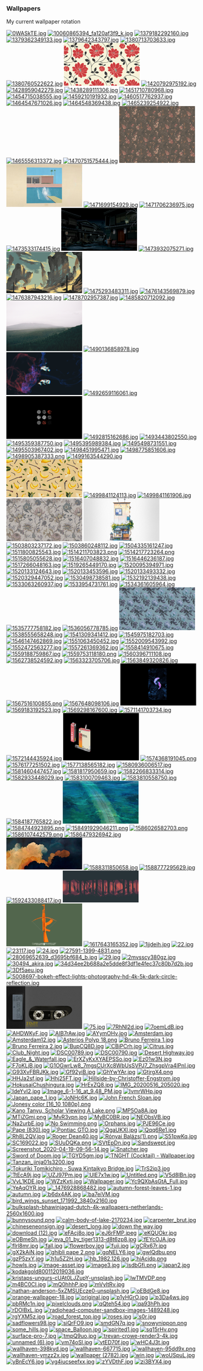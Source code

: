 ### Wallpapers
My current wallpaper rotation

[![0WASkTE.jpg](https://raw.githubusercontent.com/jonascarpay/Wallpapers/master/thumbnails/0WASkTE.jpg)](https://raw.githubusercontent.com/jonascarpay/Wallpapers/master/papes/0WASkTE.jpg)
[![10060865394_fa120af3f9_k.jpg](https://raw.githubusercontent.com/jonascarpay/Wallpapers/master/thumbnails/10060865394_fa120af3f9_k.jpg)](https://raw.githubusercontent.com/jonascarpay/Wallpapers/master/papes/10060865394_fa120af3f9_k.jpg)
[![1379182292160.jpg](https://raw.githubusercontent.com/jonascarpay/Wallpapers/master/thumbnails/1379182292160.jpg)](https://raw.githubusercontent.com/jonascarpay/Wallpapers/master/papes/1379182292160.jpg)
[![1379362349133.jpg](https://raw.githubusercontent.com/jonascarpay/Wallpapers/master/thumbnails/1379362349133.jpg)](https://raw.githubusercontent.com/jonascarpay/Wallpapers/master/papes/1379362349133.jpg)
[![1379642343797.jpg](https://raw.githubusercontent.com/jonascarpay/Wallpapers/master/thumbnails/1379642343797.jpg)](https://raw.githubusercontent.com/jonascarpay/Wallpapers/master/papes/1379642343797.jpg)
[![1380713703633.jpg](https://raw.githubusercontent.com/jonascarpay/Wallpapers/master/thumbnails/1380713703633.jpg)](https://raw.githubusercontent.com/jonascarpay/Wallpapers/master/papes/1380713703633.jpg)
[![1380760522622.jpg](https://raw.githubusercontent.com/jonascarpay/Wallpapers/master/thumbnails/1380760522622.jpg)](https://raw.githubusercontent.com/jonascarpay/Wallpapers/master/papes/1380760522622.jpg)
[![1405262917366.png](https://raw.githubusercontent.com/jonascarpay/Wallpapers/master/thumbnails/1405262917366.png)](https://raw.githubusercontent.com/jonascarpay/Wallpapers/master/papes/1405262917366.png)
[![1420792975192.jpg](https://raw.githubusercontent.com/jonascarpay/Wallpapers/master/thumbnails/1420792975192.jpg)](https://raw.githubusercontent.com/jonascarpay/Wallpapers/master/papes/1420792975192.jpg)
[![1428959042279.jpg](https://raw.githubusercontent.com/jonascarpay/Wallpapers/master/thumbnails/1428959042279.jpg)](https://raw.githubusercontent.com/jonascarpay/Wallpapers/master/papes/1428959042279.jpg)
[![1438289111306.jpg](https://raw.githubusercontent.com/jonascarpay/Wallpapers/master/thumbnails/1438289111306.jpg)](https://raw.githubusercontent.com/jonascarpay/Wallpapers/master/papes/1438289111306.jpg)
[![1451710780968.jpg](https://raw.githubusercontent.com/jonascarpay/Wallpapers/master/thumbnails/1451710780968.jpg)](https://raw.githubusercontent.com/jonascarpay/Wallpapers/master/papes/1451710780968.jpg)
[![1454715038555.jpg](https://raw.githubusercontent.com/jonascarpay/Wallpapers/master/thumbnails/1454715038555.jpg)](https://raw.githubusercontent.com/jonascarpay/Wallpapers/master/papes/1454715038555.jpg)
[![1459210191932.jpg](https://raw.githubusercontent.com/jonascarpay/Wallpapers/master/thumbnails/1459210191932.jpg)](https://raw.githubusercontent.com/jonascarpay/Wallpapers/master/papes/1459210191932.jpg)
[![1460517762937.jpg](https://raw.githubusercontent.com/jonascarpay/Wallpapers/master/thumbnails/1460517762937.jpg)](https://raw.githubusercontent.com/jonascarpay/Wallpapers/master/papes/1460517762937.jpg)
[![1464547671026.jpg](https://raw.githubusercontent.com/jonascarpay/Wallpapers/master/thumbnails/1464547671026.jpg)](https://raw.githubusercontent.com/jonascarpay/Wallpapers/master/papes/1464547671026.jpg)
[![1464548369438.jpg](https://raw.githubusercontent.com/jonascarpay/Wallpapers/master/thumbnails/1464548369438.jpg)](https://raw.githubusercontent.com/jonascarpay/Wallpapers/master/papes/1464548369438.jpg)
[![1465239254922.jpg](https://raw.githubusercontent.com/jonascarpay/Wallpapers/master/thumbnails/1465239254922.jpg)](https://raw.githubusercontent.com/jonascarpay/Wallpapers/master/papes/1465239254922.jpg)
[![1465556313372.jpg](https://raw.githubusercontent.com/jonascarpay/Wallpapers/master/thumbnails/1465556313372.jpg)](https://raw.githubusercontent.com/jonascarpay/Wallpapers/master/papes/1465556313372.jpg)
[![1470751575444.jpg](https://raw.githubusercontent.com/jonascarpay/Wallpapers/master/thumbnails/1470751575444.jpg)](https://raw.githubusercontent.com/jonascarpay/Wallpapers/master/papes/1470751575444.jpg)
[![1471054696441.png](https://raw.githubusercontent.com/jonascarpay/Wallpapers/master/thumbnails/1471054696441.png)](https://raw.githubusercontent.com/jonascarpay/Wallpapers/master/papes/1471054696441.png)
[![1471272460652.png](https://raw.githubusercontent.com/jonascarpay/Wallpapers/master/thumbnails/1471272460652.png)](https://raw.githubusercontent.com/jonascarpay/Wallpapers/master/papes/1471272460652.png)
[![1471699154929.jpg](https://raw.githubusercontent.com/jonascarpay/Wallpapers/master/thumbnails/1471699154929.jpg)](https://raw.githubusercontent.com/jonascarpay/Wallpapers/master/papes/1471699154929.jpg)
[![1471706236975.jpg](https://raw.githubusercontent.com/jonascarpay/Wallpapers/master/thumbnails/1471706236975.jpg)](https://raw.githubusercontent.com/jonascarpay/Wallpapers/master/papes/1471706236975.jpg)
[![1473533174415.jpg](https://raw.githubusercontent.com/jonascarpay/Wallpapers/master/thumbnails/1473533174415.jpg)](https://raw.githubusercontent.com/jonascarpay/Wallpapers/master/papes/1473533174415.jpg)
[![1473931919227.png](https://raw.githubusercontent.com/jonascarpay/Wallpapers/master/thumbnails/1473931919227.png)](https://raw.githubusercontent.com/jonascarpay/Wallpapers/master/papes/1473931919227.png)
[![1473932075271.jpg](https://raw.githubusercontent.com/jonascarpay/Wallpapers/master/thumbnails/1473932075271.jpg)](https://raw.githubusercontent.com/jonascarpay/Wallpapers/master/papes/1473932075271.jpg)
[![1474254312229.png](https://raw.githubusercontent.com/jonascarpay/Wallpapers/master/thumbnails/1474254312229.png)](https://raw.githubusercontent.com/jonascarpay/Wallpapers/master/papes/1474254312229.png)
[![1475293483311.jpg](https://raw.githubusercontent.com/jonascarpay/Wallpapers/master/thumbnails/1475293483311.jpg)](https://raw.githubusercontent.com/jonascarpay/Wallpapers/master/papes/1475293483311.jpg)
[![1476143569879.jpg](https://raw.githubusercontent.com/jonascarpay/Wallpapers/master/thumbnails/1476143569879.jpg)](https://raw.githubusercontent.com/jonascarpay/Wallpapers/master/papes/1476143569879.jpg)
[![1476387943216.jpg](https://raw.githubusercontent.com/jonascarpay/Wallpapers/master/thumbnails/1476387943216.jpg)](https://raw.githubusercontent.com/jonascarpay/Wallpapers/master/papes/1476387943216.jpg)
[![1478702957387.jpg](https://raw.githubusercontent.com/jonascarpay/Wallpapers/master/thumbnails/1478702957387.jpg)](https://raw.githubusercontent.com/jonascarpay/Wallpapers/master/papes/1478702957387.jpg)
[![1485820712092.jpg](https://raw.githubusercontent.com/jonascarpay/Wallpapers/master/thumbnails/1485820712092.jpg)](https://raw.githubusercontent.com/jonascarpay/Wallpapers/master/papes/1485820712092.jpg)
[![1487866254831.png](https://raw.githubusercontent.com/jonascarpay/Wallpapers/master/thumbnails/1487866254831.png)](https://raw.githubusercontent.com/jonascarpay/Wallpapers/master/papes/1487866254831.png)
[![1490136858978.jpg](https://raw.githubusercontent.com/jonascarpay/Wallpapers/master/thumbnails/1490136858978.jpg)](https://raw.githubusercontent.com/jonascarpay/Wallpapers/master/papes/1490136858978.jpg)
[![1490583506468.png](https://raw.githubusercontent.com/jonascarpay/Wallpapers/master/thumbnails/1490583506468.png)](https://raw.githubusercontent.com/jonascarpay/Wallpapers/master/papes/1490583506468.png)
[![1492659116061.jpg](https://raw.githubusercontent.com/jonascarpay/Wallpapers/master/thumbnails/1492659116061.jpg)](https://raw.githubusercontent.com/jonascarpay/Wallpapers/master/papes/1492659116061.jpg)
[![1492733617356.png](https://raw.githubusercontent.com/jonascarpay/Wallpapers/master/thumbnails/1492733617356.png)](https://raw.githubusercontent.com/jonascarpay/Wallpapers/master/papes/1492733617356.png)
[![1492815162686.jpg](https://raw.githubusercontent.com/jonascarpay/Wallpapers/master/thumbnails/1492815162686.jpg)](https://raw.githubusercontent.com/jonascarpay/Wallpapers/master/papes/1492815162686.jpg)
[![1493443802550.jpg](https://raw.githubusercontent.com/jonascarpay/Wallpapers/master/thumbnails/1493443802550.jpg)](https://raw.githubusercontent.com/jonascarpay/Wallpapers/master/papes/1493443802550.jpg)
[![1495359387750.jpg](https://raw.githubusercontent.com/jonascarpay/Wallpapers/master/thumbnails/1495359387750.jpg)](https://raw.githubusercontent.com/jonascarpay/Wallpapers/master/papes/1495359387750.jpg)
[![1495395989384.jpg](https://raw.githubusercontent.com/jonascarpay/Wallpapers/master/thumbnails/1495395989384.jpg)](https://raw.githubusercontent.com/jonascarpay/Wallpapers/master/papes/1495395989384.jpg)
[![1495498731551.jpg](https://raw.githubusercontent.com/jonascarpay/Wallpapers/master/thumbnails/1495498731551.jpg)](https://raw.githubusercontent.com/jonascarpay/Wallpapers/master/papes/1495498731551.jpg)
[![1495503967402.jpg](https://raw.githubusercontent.com/jonascarpay/Wallpapers/master/thumbnails/1495503967402.jpg)](https://raw.githubusercontent.com/jonascarpay/Wallpapers/master/papes/1495503967402.jpg)
[![1498451995471.jpg](https://raw.githubusercontent.com/jonascarpay/Wallpapers/master/thumbnails/1498451995471.jpg)](https://raw.githubusercontent.com/jonascarpay/Wallpapers/master/papes/1498451995471.jpg)
[![1498775851606.jpg](https://raw.githubusercontent.com/jonascarpay/Wallpapers/master/thumbnails/1498775851606.jpg)](https://raw.githubusercontent.com/jonascarpay/Wallpapers/master/papes/1498775851606.jpg)
[![1498905387333.png](https://raw.githubusercontent.com/jonascarpay/Wallpapers/master/thumbnails/1498905387333.png)](https://raw.githubusercontent.com/jonascarpay/Wallpapers/master/papes/1498905387333.png)
[![1499163544290.jpg](https://raw.githubusercontent.com/jonascarpay/Wallpapers/master/thumbnails/1499163544290.jpg)](https://raw.githubusercontent.com/jonascarpay/Wallpapers/master/papes/1499163544290.jpg)
[![1499541944422.png](https://raw.githubusercontent.com/jonascarpay/Wallpapers/master/thumbnails/1499541944422.png)](https://raw.githubusercontent.com/jonascarpay/Wallpapers/master/papes/1499541944422.png)
[![1499841124113.jpg](https://raw.githubusercontent.com/jonascarpay/Wallpapers/master/thumbnails/1499841124113.jpg)](https://raw.githubusercontent.com/jonascarpay/Wallpapers/master/papes/1499841124113.jpg)
[![1499841161906.jpg](https://raw.githubusercontent.com/jonascarpay/Wallpapers/master/thumbnails/1499841161906.jpg)](https://raw.githubusercontent.com/jonascarpay/Wallpapers/master/papes/1499841161906.jpg)
[![1499885503826.png](https://raw.githubusercontent.com/jonascarpay/Wallpapers/master/thumbnails/1499885503826.png)](https://raw.githubusercontent.com/jonascarpay/Wallpapers/master/papes/1499885503826.png)
[![1503676552959.png](https://raw.githubusercontent.com/jonascarpay/Wallpapers/master/thumbnails/1503676552959.png)](https://raw.githubusercontent.com/jonascarpay/Wallpapers/master/papes/1503676552959.png)
[![1503803237172.jpg](https://raw.githubusercontent.com/jonascarpay/Wallpapers/master/thumbnails/1503803237172.jpg)](https://raw.githubusercontent.com/jonascarpay/Wallpapers/master/papes/1503803237172.jpg)
[![1503860248112.jpg](https://raw.githubusercontent.com/jonascarpay/Wallpapers/master/thumbnails/1503860248112.jpg)](https://raw.githubusercontent.com/jonascarpay/Wallpapers/master/papes/1503860248112.jpg)
[![1504335161247.jpg](https://raw.githubusercontent.com/jonascarpay/Wallpapers/master/thumbnails/1504335161247.jpg)](https://raw.githubusercontent.com/jonascarpay/Wallpapers/master/papes/1504335161247.jpg)
[![1511800825543.jpg](https://raw.githubusercontent.com/jonascarpay/Wallpapers/master/thumbnails/1511800825543.jpg)](https://raw.githubusercontent.com/jonascarpay/Wallpapers/master/papes/1511800825543.jpg)
[![1514211703823.png](https://raw.githubusercontent.com/jonascarpay/Wallpapers/master/thumbnails/1514211703823.png)](https://raw.githubusercontent.com/jonascarpay/Wallpapers/master/papes/1514211703823.png)
[![1514217723264.png](https://raw.githubusercontent.com/jonascarpay/Wallpapers/master/thumbnails/1514217723264.png)](https://raw.githubusercontent.com/jonascarpay/Wallpapers/master/papes/1514217723264.png)
[![1515805055628.jpg](https://raw.githubusercontent.com/jonascarpay/Wallpapers/master/thumbnails/1515805055628.jpg)](https://raw.githubusercontent.com/jonascarpay/Wallpapers/master/papes/1515805055628.jpg)
[![1516407048832.jpg](https://raw.githubusercontent.com/jonascarpay/Wallpapers/master/thumbnails/1516407048832.jpg)](https://raw.githubusercontent.com/jonascarpay/Wallpapers/master/papes/1516407048832.jpg)
[![1516446236187.jpg](https://raw.githubusercontent.com/jonascarpay/Wallpapers/master/thumbnails/1516446236187.jpg)](https://raw.githubusercontent.com/jonascarpay/Wallpapers/master/papes/1516446236187.jpg)
[![1517266048163.jpg](https://raw.githubusercontent.com/jonascarpay/Wallpapers/master/thumbnails/1517266048163.jpg)](https://raw.githubusercontent.com/jonascarpay/Wallpapers/master/papes/1517266048163.jpg)
[![1519265449170.jpg](https://raw.githubusercontent.com/jonascarpay/Wallpapers/master/thumbnails/1519265449170.jpg)](https://raw.githubusercontent.com/jonascarpay/Wallpapers/master/papes/1519265449170.jpg)
[![1520095394971.jpg](https://raw.githubusercontent.com/jonascarpay/Wallpapers/master/thumbnails/1520095394971.jpg)](https://raw.githubusercontent.com/jonascarpay/Wallpapers/master/papes/1520095394971.jpg)
[![1520133124643.jpg](https://raw.githubusercontent.com/jonascarpay/Wallpapers/master/thumbnails/1520133124643.jpg)](https://raw.githubusercontent.com/jonascarpay/Wallpapers/master/papes/1520133124643.jpg)
[![1520133453596.jpg](https://raw.githubusercontent.com/jonascarpay/Wallpapers/master/thumbnails/1520133453596.jpg)](https://raw.githubusercontent.com/jonascarpay/Wallpapers/master/papes/1520133453596.jpg)
[![1520133493332.jpg](https://raw.githubusercontent.com/jonascarpay/Wallpapers/master/thumbnails/1520133493332.jpg)](https://raw.githubusercontent.com/jonascarpay/Wallpapers/master/papes/1520133493332.jpg)
[![1520329447052.jpg](https://raw.githubusercontent.com/jonascarpay/Wallpapers/master/thumbnails/1520329447052.jpg)](https://raw.githubusercontent.com/jonascarpay/Wallpapers/master/papes/1520329447052.jpg)
[![1530498738581.jpg](https://raw.githubusercontent.com/jonascarpay/Wallpapers/master/thumbnails/1530498738581.jpg)](https://raw.githubusercontent.com/jonascarpay/Wallpapers/master/papes/1530498738581.jpg)
[![1532192139438.jpg](https://raw.githubusercontent.com/jonascarpay/Wallpapers/master/thumbnails/1532192139438.jpg)](https://raw.githubusercontent.com/jonascarpay/Wallpapers/master/papes/1532192139438.jpg)
[![1533063260937.jpg](https://raw.githubusercontent.com/jonascarpay/Wallpapers/master/thumbnails/1533063260937.jpg)](https://raw.githubusercontent.com/jonascarpay/Wallpapers/master/papes/1533063260937.jpg)
[![1533954731761.jpg](https://raw.githubusercontent.com/jonascarpay/Wallpapers/master/thumbnails/1533954731761.jpg)](https://raw.githubusercontent.com/jonascarpay/Wallpapers/master/papes/1533954731761.jpg)
[![1534361605964.jpg](https://raw.githubusercontent.com/jonascarpay/Wallpapers/master/thumbnails/1534361605964.jpg)](https://raw.githubusercontent.com/jonascarpay/Wallpapers/master/papes/1534361605964.jpg)
[![1535777758182.jpg](https://raw.githubusercontent.com/jonascarpay/Wallpapers/master/thumbnails/1535777758182.jpg)](https://raw.githubusercontent.com/jonascarpay/Wallpapers/master/papes/1535777758182.jpg)
[![1536056778785.jpg](https://raw.githubusercontent.com/jonascarpay/Wallpapers/master/thumbnails/1536056778785.jpg)](https://raw.githubusercontent.com/jonascarpay/Wallpapers/master/papes/1536056778785.jpg)
[![1538065238846.png](https://raw.githubusercontent.com/jonascarpay/Wallpapers/master/thumbnails/1538065238846.png)](https://raw.githubusercontent.com/jonascarpay/Wallpapers/master/papes/1538065238846.png)
[![1538555658248.jpg](https://raw.githubusercontent.com/jonascarpay/Wallpapers/master/thumbnails/1538555658248.jpg)](https://raw.githubusercontent.com/jonascarpay/Wallpapers/master/papes/1538555658248.jpg)
[![1541309341412.jpg](https://raw.githubusercontent.com/jonascarpay/Wallpapers/master/thumbnails/1541309341412.jpg)](https://raw.githubusercontent.com/jonascarpay/Wallpapers/master/papes/1541309341412.jpg)
[![1545975182703.jpg](https://raw.githubusercontent.com/jonascarpay/Wallpapers/master/thumbnails/1545975182703.jpg)](https://raw.githubusercontent.com/jonascarpay/Wallpapers/master/papes/1545975182703.jpg)
[![1546147462869.jpg](https://raw.githubusercontent.com/jonascarpay/Wallpapers/master/thumbnails/1546147462869.jpg)](https://raw.githubusercontent.com/jonascarpay/Wallpapers/master/papes/1546147462869.jpg)
[![1551063450452.jpg](https://raw.githubusercontent.com/jonascarpay/Wallpapers/master/thumbnails/1551063450452.jpg)](https://raw.githubusercontent.com/jonascarpay/Wallpapers/master/papes/1551063450452.jpg)
[![1552009543992.jpg](https://raw.githubusercontent.com/jonascarpay/Wallpapers/master/thumbnails/1552009543992.jpg)](https://raw.githubusercontent.com/jonascarpay/Wallpapers/master/papes/1552009543992.jpg)
[![1552472563277.jpg](https://raw.githubusercontent.com/jonascarpay/Wallpapers/master/thumbnails/1552472563277.jpg)](https://raw.githubusercontent.com/jonascarpay/Wallpapers/master/papes/1552472563277.jpg)
[![1557261369362.jpg](https://raw.githubusercontent.com/jonascarpay/Wallpapers/master/thumbnails/1557261369362.jpg)](https://raw.githubusercontent.com/jonascarpay/Wallpapers/master/papes/1557261369362.jpg)
[![1558414910675.jpg](https://raw.githubusercontent.com/jonascarpay/Wallpapers/master/thumbnails/1558414910675.jpg)](https://raw.githubusercontent.com/jonascarpay/Wallpapers/master/papes/1558414910675.jpg)
[![1559188759867.jpg](https://raw.githubusercontent.com/jonascarpay/Wallpapers/master/thumbnails/1559188759867.jpg)](https://raw.githubusercontent.com/jonascarpay/Wallpapers/master/papes/1559188759867.jpg)
[![1559753118180.png](https://raw.githubusercontent.com/jonascarpay/Wallpapers/master/thumbnails/1559753118180.png)](https://raw.githubusercontent.com/jonascarpay/Wallpapers/master/papes/1559753118180.png)
[![1560396711108.jpg](https://raw.githubusercontent.com/jonascarpay/Wallpapers/master/thumbnails/1560396711108.jpg)](https://raw.githubusercontent.com/jonascarpay/Wallpapers/master/papes/1560396711108.jpg)
[![1562738524592.jpg](https://raw.githubusercontent.com/jonascarpay/Wallpapers/master/thumbnails/1562738524592.jpg)](https://raw.githubusercontent.com/jonascarpay/Wallpapers/master/papes/1562738524592.jpg)
[![1563323705706.jpg](https://raw.githubusercontent.com/jonascarpay/Wallpapers/master/thumbnails/1563323705706.jpg)](https://raw.githubusercontent.com/jonascarpay/Wallpapers/master/papes/1563323705706.jpg)
[![1563849320826.jpg](https://raw.githubusercontent.com/jonascarpay/Wallpapers/master/thumbnails/1563849320826.jpg)](https://raw.githubusercontent.com/jonascarpay/Wallpapers/master/papes/1563849320826.jpg)
[![1567516100855.png](https://raw.githubusercontent.com/jonascarpay/Wallpapers/master/thumbnails/1567516100855.png)](https://raw.githubusercontent.com/jonascarpay/Wallpapers/master/papes/1567516100855.png)
[![1567648098106.jpg](https://raw.githubusercontent.com/jonascarpay/Wallpapers/master/thumbnails/1567648098106.jpg)](https://raw.githubusercontent.com/jonascarpay/Wallpapers/master/papes/1567648098106.jpg)
[![1569046238501.png](https://raw.githubusercontent.com/jonascarpay/Wallpapers/master/thumbnails/1569046238501.png)](https://raw.githubusercontent.com/jonascarpay/Wallpapers/master/papes/1569046238501.png)
[![1569183192523.jpg](https://raw.githubusercontent.com/jonascarpay/Wallpapers/master/thumbnails/1569183192523.jpg)](https://raw.githubusercontent.com/jonascarpay/Wallpapers/master/papes/1569183192523.jpg)
[![1569298167600.jpg](https://raw.githubusercontent.com/jonascarpay/Wallpapers/master/thumbnails/1569298167600.jpg)](https://raw.githubusercontent.com/jonascarpay/Wallpapers/master/papes/1569298167600.jpg)
[![1571141703734.jpg](https://raw.githubusercontent.com/jonascarpay/Wallpapers/master/thumbnails/1571141703734.jpg)](https://raw.githubusercontent.com/jonascarpay/Wallpapers/master/papes/1571141703734.jpg)
[![1572144435924.jpg](https://raw.githubusercontent.com/jonascarpay/Wallpapers/master/thumbnails/1572144435924.jpg)](https://raw.githubusercontent.com/jonascarpay/Wallpapers/master/papes/1572144435924.jpg)
[![1572823407650.png](https://raw.githubusercontent.com/jonascarpay/Wallpapers/master/thumbnails/1572823407650.png)](https://raw.githubusercontent.com/jonascarpay/Wallpapers/master/papes/1572823407650.png)
[![1574368191045.png](https://raw.githubusercontent.com/jonascarpay/Wallpapers/master/thumbnails/1574368191045.png)](https://raw.githubusercontent.com/jonascarpay/Wallpapers/master/papes/1574368191045.png)
[![1576177251502.jpg](https://raw.githubusercontent.com/jonascarpay/Wallpapers/master/thumbnails/1576177251502.jpg)](https://raw.githubusercontent.com/jonascarpay/Wallpapers/master/papes/1576177251502.jpg)
[![1577138565182.jpg](https://raw.githubusercontent.com/jonascarpay/Wallpapers/master/thumbnails/1577138565182.jpg)](https://raw.githubusercontent.com/jonascarpay/Wallpapers/master/papes/1577138565182.jpg)
[![1580936006517.jpg](https://raw.githubusercontent.com/jonascarpay/Wallpapers/master/thumbnails/1580936006517.jpg)](https://raw.githubusercontent.com/jonascarpay/Wallpapers/master/papes/1580936006517.jpg)
[![1581460447457.jpg](https://raw.githubusercontent.com/jonascarpay/Wallpapers/master/thumbnails/1581460447457.jpg)](https://raw.githubusercontent.com/jonascarpay/Wallpapers/master/papes/1581460447457.jpg)
[![1581817950659.jpg](https://raw.githubusercontent.com/jonascarpay/Wallpapers/master/thumbnails/1581817950659.jpg)](https://raw.githubusercontent.com/jonascarpay/Wallpapers/master/papes/1581817950659.jpg)
[![1582266833314.jpg](https://raw.githubusercontent.com/jonascarpay/Wallpapers/master/thumbnails/1582266833314.jpg)](https://raw.githubusercontent.com/jonascarpay/Wallpapers/master/papes/1582266833314.jpg)
[![1582933448029.jpg](https://raw.githubusercontent.com/jonascarpay/Wallpapers/master/thumbnails/1582933448029.jpg)](https://raw.githubusercontent.com/jonascarpay/Wallpapers/master/papes/1582933448029.jpg)
[![1583100709463.jpg](https://raw.githubusercontent.com/jonascarpay/Wallpapers/master/thumbnails/1583100709463.jpg)](https://raw.githubusercontent.com/jonascarpay/Wallpapers/master/papes/1583100709463.jpg)
[![1583810558750.jpg](https://raw.githubusercontent.com/jonascarpay/Wallpapers/master/thumbnails/1583810558750.jpg)](https://raw.githubusercontent.com/jonascarpay/Wallpapers/master/papes/1583810558750.jpg)
[![1584187765822.jpg](https://raw.githubusercontent.com/jonascarpay/Wallpapers/master/thumbnails/1584187765822.jpg)](https://raw.githubusercontent.com/jonascarpay/Wallpapers/master/papes/1584187765822.jpg)
[![1584720226137.png](https://raw.githubusercontent.com/jonascarpay/Wallpapers/master/thumbnails/1584720226137.png)](https://raw.githubusercontent.com/jonascarpay/Wallpapers/master/papes/1584720226137.png)
[![1584744923895.png](https://raw.githubusercontent.com/jonascarpay/Wallpapers/master/thumbnails/1584744923895.png)](https://raw.githubusercontent.com/jonascarpay/Wallpapers/master/papes/1584744923895.png)
[![158491929046211.png](https://raw.githubusercontent.com/jonascarpay/Wallpapers/master/thumbnails/158491929046211.png)](https://raw.githubusercontent.com/jonascarpay/Wallpapers/master/papes/158491929046211.png)
[![1586026582703.png](https://raw.githubusercontent.com/jonascarpay/Wallpapers/master/thumbnails/1586026582703.png)](https://raw.githubusercontent.com/jonascarpay/Wallpapers/master/papes/1586026582703.png)
[![1586107442579.png](https://raw.githubusercontent.com/jonascarpay/Wallpapers/master/thumbnails/1586107442579.png)](https://raw.githubusercontent.com/jonascarpay/Wallpapers/master/papes/1586107442579.png)
[![1586479326942.jpg](https://raw.githubusercontent.com/jonascarpay/Wallpapers/master/thumbnails/1586479326942.jpg)](https://raw.githubusercontent.com/jonascarpay/Wallpapers/master/papes/1586479326942.jpg)
[![1587308723718.png](https://raw.githubusercontent.com/jonascarpay/Wallpapers/master/thumbnails/1587308723718.png)](https://raw.githubusercontent.com/jonascarpay/Wallpapers/master/papes/1587308723718.png)
[![1588311850658.jpg](https://raw.githubusercontent.com/jonascarpay/Wallpapers/master/thumbnails/1588311850658.jpg)](https://raw.githubusercontent.com/jonascarpay/Wallpapers/master/papes/1588311850658.jpg)
[![1588777295629.jpg](https://raw.githubusercontent.com/jonascarpay/Wallpapers/master/thumbnails/1588777295629.jpg)](https://raw.githubusercontent.com/jonascarpay/Wallpapers/master/papes/1588777295629.jpg)
[![1592433088417.jpg](https://raw.githubusercontent.com/jonascarpay/Wallpapers/master/thumbnails/1592433088417.jpg)](https://raw.githubusercontent.com/jonascarpay/Wallpapers/master/papes/1592433088417.jpg)
[![1593272061361.png](https://raw.githubusercontent.com/jonascarpay/Wallpapers/master/thumbnails/1593272061361.png)](https://raw.githubusercontent.com/jonascarpay/Wallpapers/master/papes/1593272061361.png)
[![1610745366862.png](https://raw.githubusercontent.com/jonascarpay/Wallpapers/master/thumbnails/1610745366862.png)](https://raw.githubusercontent.com/jonascarpay/Wallpapers/master/papes/1610745366862.png)
[![1617643165352.jpg](https://raw.githubusercontent.com/jonascarpay/Wallpapers/master/thumbnails/1617643165352.jpg)](https://raw.githubusercontent.com/jonascarpay/Wallpapers/master/papes/1617643165352.jpg)
[![1jjdeih.jpg](https://raw.githubusercontent.com/jonascarpay/Wallpapers/master/thumbnails/1jjdeih.jpg)](https://raw.githubusercontent.com/jonascarpay/Wallpapers/master/papes/1jjdeih.jpg)
[![22.jpg](https://raw.githubusercontent.com/jonascarpay/Wallpapers/master/thumbnails/22.jpg)](https://raw.githubusercontent.com/jonascarpay/Wallpapers/master/papes/22.jpg)
[![23117.jpg](https://raw.githubusercontent.com/jonascarpay/Wallpapers/master/thumbnails/23117.jpg)](https://raw.githubusercontent.com/jonascarpay/Wallpapers/master/papes/23117.jpg)
[![24.jpg](https://raw.githubusercontent.com/jonascarpay/Wallpapers/master/thumbnails/24.jpg)](https://raw.githubusercontent.com/jonascarpay/Wallpapers/master/papes/24.jpg)
[![27591-1399-4831.png](https://raw.githubusercontent.com/jonascarpay/Wallpapers/master/thumbnails/27591-1399-4831.png)](https://raw.githubusercontent.com/jonascarpay/Wallpapers/master/papes/27591-1399-4831.png)
[![28069652639_d3695bf684_b.jpg](https://raw.githubusercontent.com/jonascarpay/Wallpapers/master/thumbnails/28069652639_d3695bf684_b.jpg)](https://raw.githubusercontent.com/jonascarpay/Wallpapers/master/papes/28069652639_d3695bf684_b.jpg)
[![29.jpg](https://raw.githubusercontent.com/jonascarpay/Wallpapers/master/thumbnails/29.jpg)](https://raw.githubusercontent.com/jonascarpay/Wallpapers/master/papes/29.jpg)
[![2mvsscy380gz.jpg](https://raw.githubusercontent.com/jonascarpay/Wallpapers/master/thumbnails/2mvsscy380gz.jpg)](https://raw.githubusercontent.com/jonascarpay/Wallpapers/master/papes/2mvsscy380gz.jpg)
[![30494_akira.jpg](https://raw.githubusercontent.com/jonascarpay/Wallpapers/master/thumbnails/30494_akira.jpg)](https://raw.githubusercontent.com/jonascarpay/Wallpapers/master/papes/30494_akira.jpg)
[![34d34ee2b688a2e5dde8f3df1e4fec37c80b7d2b.jpg](https://raw.githubusercontent.com/jonascarpay/Wallpapers/master/thumbnails/34d34ee2b688a2e5dde8f3df1e4fec37c80b7d2b.jpg)](https://raw.githubusercontent.com/jonascarpay/Wallpapers/master/papes/34d34ee2b688a2e5dde8f3df1e4fec37c80b7d2b.jpg)
[![3Df5aeu.jpg](https://raw.githubusercontent.com/jonascarpay/Wallpapers/master/thumbnails/3Df5aeu.jpg)](https://raw.githubusercontent.com/jonascarpay/Wallpapers/master/papes/3Df5aeu.jpg)
[![5008697-bokeh-effect-lights-photography-hd-4k-5k-dark-circle-reflection.jpg](https://raw.githubusercontent.com/jonascarpay/Wallpapers/master/thumbnails/5008697-bokeh-effect-lights-photography-hd-4k-5k-dark-circle-reflection.jpg)](https://raw.githubusercontent.com/jonascarpay/Wallpapers/master/papes/5008697-bokeh-effect-lights-photography-hd-4k-5k-dark-circle-reflection.jpg)
[![5268-25069-20881.png](https://raw.githubusercontent.com/jonascarpay/Wallpapers/master/thumbnails/5268-25069-20881.png)](https://raw.githubusercontent.com/jonascarpay/Wallpapers/master/papes/5268-25069-20881.png)
[![75.jpg](https://raw.githubusercontent.com/jonascarpay/Wallpapers/master/thumbnails/75.jpg)](https://raw.githubusercontent.com/jonascarpay/Wallpapers/master/papes/75.jpg)
[![7RhNl2d.jpg](https://raw.githubusercontent.com/jonascarpay/Wallpapers/master/thumbnails/7RhNl2d.jpg)](https://raw.githubusercontent.com/jonascarpay/Wallpapers/master/papes/7RhNl2d.jpg)
[![7oemLdB.jpg](https://raw.githubusercontent.com/jonascarpay/Wallpapers/master/thumbnails/7oemLdB.jpg)](https://raw.githubusercontent.com/jonascarpay/Wallpapers/master/papes/7oemLdB.jpg)
[![AHDWKyF.jpg](https://raw.githubusercontent.com/jonascarpay/Wallpapers/master/thumbnails/AHDWKyF.jpg)](https://raw.githubusercontent.com/jonascarpay/Wallpapers/master/papes/AHDWKyF.jpg)
[![AIB7rAw.jpg](https://raw.githubusercontent.com/jonascarpay/Wallpapers/master/thumbnails/AIB7rAw.jpg)](https://raw.githubusercontent.com/jonascarpay/Wallpapers/master/papes/AIB7rAw.jpg)
[![AYymOHv.jpg](https://raw.githubusercontent.com/jonascarpay/Wallpapers/master/thumbnails/AYymOHv.jpg)](https://raw.githubusercontent.com/jonascarpay/Wallpapers/master/papes/AYymOHv.jpg)
[![Amsterdam.jpg](https://raw.githubusercontent.com/jonascarpay/Wallpapers/master/thumbnails/Amsterdam.jpg)](https://raw.githubusercontent.com/jonascarpay/Wallpapers/master/papes/Amsterdam.jpg)
[![Amsterdam12.jpg](https://raw.githubusercontent.com/jonascarpay/Wallpapers/master/thumbnails/Amsterdam12.jpg)](https://raw.githubusercontent.com/jonascarpay/Wallpapers/master/papes/Amsterdam12.jpg)
[![Asterios Polyp 18.png](https://raw.githubusercontent.com/jonascarpay/Wallpapers/master/thumbnails/Asterios%20Polyp%2018.png)](https://raw.githubusercontent.com/jonascarpay/Wallpapers/master/papes/Asterios%20Polyp%2018.png)
[![Bruno Ferreira 1.jpg](https://raw.githubusercontent.com/jonascarpay/Wallpapers/master/thumbnails/Bruno%20Ferreira%201.jpg)](https://raw.githubusercontent.com/jonascarpay/Wallpapers/master/papes/Bruno%20Ferreira%201.jpg)
[![Bruno Ferreira 2.jpg](https://raw.githubusercontent.com/jonascarpay/Wallpapers/master/thumbnails/Bruno%20Ferreira%202.jpg)](https://raw.githubusercontent.com/jonascarpay/Wallpapers/master/papes/Bruno%20Ferreira%202.jpg)
[![BupCQ8D.jpg](https://raw.githubusercontent.com/jonascarpay/Wallpapers/master/thumbnails/BupCQ8D.jpg)](https://raw.githubusercontent.com/jonascarpay/Wallpapers/master/papes/BupCQ8D.jpg)
[![CBiPCrh.jpg](https://raw.githubusercontent.com/jonascarpay/Wallpapers/master/thumbnails/CBiPCrh.jpg)](https://raw.githubusercontent.com/jonascarpay/Wallpapers/master/papes/CBiPCrh.jpg)
[![Citrus.jpg](https://raw.githubusercontent.com/jonascarpay/Wallpapers/master/thumbnails/Citrus.jpg)](https://raw.githubusercontent.com/jonascarpay/Wallpapers/master/papes/Citrus.jpg)
[![Club_Night.jpg](https://raw.githubusercontent.com/jonascarpay/Wallpapers/master/thumbnails/Club_Night.jpg)](https://raw.githubusercontent.com/jonascarpay/Wallpapers/master/papes/Club_Night.jpg)
[![DSC00789.jpg](https://raw.githubusercontent.com/jonascarpay/Wallpapers/master/thumbnails/DSC00789.jpg)](https://raw.githubusercontent.com/jonascarpay/Wallpapers/master/papes/DSC00789.jpg)
[![DSC00790.jpg](https://raw.githubusercontent.com/jonascarpay/Wallpapers/master/thumbnails/DSC00790.jpg)](https://raw.githubusercontent.com/jonascarpay/Wallpapers/master/papes/DSC00790.jpg)
[![Desert Highway.jpg](https://raw.githubusercontent.com/jonascarpay/Wallpapers/master/thumbnails/Desert%20Highway.jpg)](https://raw.githubusercontent.com/jonascarpay/Wallpapers/master/papes/Desert%20Highway.jpg)
[![Eagle_&_Waterfall.jpg](https://raw.githubusercontent.com/jonascarpay/Wallpapers/master/thumbnails/Eagle_&_Waterfall.jpg)](https://raw.githubusercontent.com/jonascarpay/Wallpapers/master/papes/Eagle_&_Waterfall.jpg)
[![ErXZyKxXYAEPSSo.jpg](https://raw.githubusercontent.com/jonascarpay/Wallpapers/master/thumbnails/ErXZyKxXYAEPSSo.jpg)](https://raw.githubusercontent.com/jonascarpay/Wallpapers/master/papes/ErXZyKxXYAEPSSo.jpg)
[![Ez01w3N.jpg](https://raw.githubusercontent.com/jonascarpay/Wallpapers/master/thumbnails/Ez01w3N.jpg)](https://raw.githubusercontent.com/jonascarpay/Wallpapers/master/papes/Ez01w3N.jpg)
[![F7oKLjB.jpg](https://raw.githubusercontent.com/jonascarpay/Wallpapers/master/thumbnails/F7oKLjB.jpg)](https://raw.githubusercontent.com/jonascarpay/Wallpapers/master/papes/F7oKLjB.jpg)
[![G1OGwrLw8_7mgsCUrXc8WbUsSVPJ7_ZhsgpVra4lPnI.jpg](https://raw.githubusercontent.com/jonascarpay/Wallpapers/master/thumbnails/G1OGwrLw8_7mgsCUrXc8WbUsSVPJ7_ZhsgpVra4lPnI.jpg)](https://raw.githubusercontent.com/jonascarpay/Wallpapers/master/papes/G1OGwrLw8_7mgsCUrXc8WbUsSVPJ7_ZhsgpVra4lPnI.jpg)
[![G93XvFBRJKk.jpg](https://raw.githubusercontent.com/jonascarpay/Wallpapers/master/thumbnails/G93XvFBRJKk.jpg)](https://raw.githubusercontent.com/jonascarpay/Wallpapers/master/papes/G93XvFBRJKk.jpg)
[![Gf92yiB.jpg](https://raw.githubusercontent.com/jonascarpay/Wallpapers/master/thumbnails/Gf92yiB.jpg)](https://raw.githubusercontent.com/jonascarpay/Wallpapers/master/papes/Gf92yiB.jpg)
[![GhYwYAr.jpg](https://raw.githubusercontent.com/jonascarpay/Wallpapers/master/thumbnails/GhYwYAr.jpg)](https://raw.githubusercontent.com/jonascarpay/Wallpapers/master/papes/GhYwYAr.jpg)
[![GtjrgX4.png](https://raw.githubusercontent.com/jonascarpay/Wallpapers/master/thumbnails/GtjrgX4.png)](https://raw.githubusercontent.com/jonascarpay/Wallpapers/master/papes/GtjrgX4.png)
[![HHJa2sf.jpg](https://raw.githubusercontent.com/jonascarpay/Wallpapers/master/thumbnails/HHJa2sf.jpg)](https://raw.githubusercontent.com/jonascarpay/Wallpapers/master/papes/HHJa2sf.jpg)
[![Hhj25FT.jpg](https://raw.githubusercontent.com/jonascarpay/Wallpapers/master/thumbnails/Hhj25FT.jpg)](https://raw.githubusercontent.com/jonascarpay/Wallpapers/master/papes/Hhj25FT.jpg)
[![Hillside-by-Christoffer-Engstrom.jpg](https://raw.githubusercontent.com/jonascarpay/Wallpapers/master/thumbnails/Hillside-by-Christoffer-Engstrom.jpg)](https://raw.githubusercontent.com/jonascarpay/Wallpapers/master/papes/Hillside-by-Christoffer-Engstrom.jpg)
[![HokusaiChushingura.jpg](https://raw.githubusercontent.com/jonascarpay/Wallpapers/master/thumbnails/HokusaiChushingura.jpg)](https://raw.githubusercontent.com/jonascarpay/Wallpapers/master/papes/HokusaiChushingura.jpg)
[![HrExZQ8.jpg](https://raw.githubusercontent.com/jonascarpay/Wallpapers/master/thumbnails/HrExZQ8.jpg)](https://raw.githubusercontent.com/jonascarpay/Wallpapers/master/papes/HrExZQ8.jpg)
[![IMG_20200516_205020.jpg](https://raw.githubusercontent.com/jonascarpay/Wallpapers/master/thumbnails/IMG_20200516_205020.jpg)](https://raw.githubusercontent.com/jonascarpay/Wallpapers/master/papes/IMG_20200516_205020.jpg)
[![IdeYvI2.jpg](https://raw.githubusercontent.com/jonascarpay/Wallpapers/master/thumbnails/IdeYvI2.jpg)](https://raw.githubusercontent.com/jonascarpay/Wallpapers/master/papes/IdeYvI2.jpg)
[![Image_6-1-16_at_9.48_PM.jpg](https://raw.githubusercontent.com/jonascarpay/Wallpapers/master/thumbnails/Image_6-1-16_at_9.48_PM.jpg)](https://raw.githubusercontent.com/jonascarpay/Wallpapers/master/papes/Image_6-1-16_at_9.48_PM.jpg)
[![IvmrWHp.jpg](https://raw.githubusercontent.com/jonascarpay/Wallpapers/master/thumbnails/IvmrWHp.jpg)](https://raw.githubusercontent.com/jonascarpay/Wallpapers/master/papes/IvmrWHp.jpg)
[![Japan_pape_1.jpg](https://raw.githubusercontent.com/jonascarpay/Wallpapers/master/thumbnails/Japan_pape_1.jpg)](https://raw.githubusercontent.com/jonascarpay/Wallpapers/master/papes/Japan_pape_1.jpg)
[![JoNHc6K.jpg](https://raw.githubusercontent.com/jonascarpay/Wallpapers/master/thumbnails/JoNHc6K.jpg)](https://raw.githubusercontent.com/jonascarpay/Wallpapers/master/papes/JoNHc6K.jpg)
[![John French Sloan.jpg](https://raw.githubusercontent.com/jonascarpay/Wallpapers/master/thumbnails/John%20French%20Sloan.jpg)](https://raw.githubusercontent.com/jonascarpay/Wallpapers/master/papes/John%20French%20Sloan.jpg)
[![Jonesy color [16_10 1080p].png](https://raw.githubusercontent.com/jonascarpay/Wallpapers/master/thumbnails/Jonesy%20color%20[16_10%201080p].png)](https://raw.githubusercontent.com/jonascarpay/Wallpapers/master/papes/Jonesy%20color%20[16_10%201080p].png)
[![Kano Tanyu, Scholar Viewing A Lake.png](https://raw.githubusercontent.com/jonascarpay/Wallpapers/master/thumbnails/Kano%20Tanyu,%20Scholar%20Viewing%20A%20Lake.png)](https://raw.githubusercontent.com/jonascarpay/Wallpapers/master/papes/Kano%20Tanyu,%20Scholar%20Viewing%20A%20Lake.png)
[![MP5Oa8A.jpg](https://raw.githubusercontent.com/jonascarpay/Wallpapers/master/thumbnails/MP5Oa8A.jpg)](https://raw.githubusercontent.com/jonascarpay/Wallpapers/master/papes/MP5Oa8A.jpg)
[![MTiZGmj.png](https://raw.githubusercontent.com/jonascarpay/Wallpapers/master/thumbnails/MTiZGmj.png)](https://raw.githubusercontent.com/jonascarpay/Wallpapers/master/papes/MTiZGmj.png)
[![MvR3vpn.jpg](https://raw.githubusercontent.com/jonascarpay/Wallpapers/master/thumbnails/MvR3vpn.jpg)](https://raw.githubusercontent.com/jonascarpay/Wallpapers/master/papes/MvR3vpn.jpg)
[![MyBC0BR.jpg](https://raw.githubusercontent.com/jonascarpay/Wallpapers/master/thumbnails/MyBC0BR.jpg)](https://raw.githubusercontent.com/jonascarpay/Wallpapers/master/papes/MyBC0BR.jpg)
[![NEObsVB.jpg](https://raw.githubusercontent.com/jonascarpay/Wallpapers/master/thumbnails/NEObsVB.jpg)](https://raw.githubusercontent.com/jonascarpay/Wallpapers/master/papes/NEObsVB.jpg)
[![Na2urbE.jpg](https://raw.githubusercontent.com/jonascarpay/Wallpapers/master/thumbnails/Na2urbE.jpg)](https://raw.githubusercontent.com/jonascarpay/Wallpapers/master/papes/Na2urbE.jpg)
[![No Swimming.png](https://raw.githubusercontent.com/jonascarpay/Wallpapers/master/thumbnails/No%20Swimming.png)](https://raw.githubusercontent.com/jonascarpay/Wallpapers/master/papes/No%20Swimming.png)
[![Orphans.jpg](https://raw.githubusercontent.com/jonascarpay/Wallpapers/master/thumbnails/Orphans.jpg)](https://raw.githubusercontent.com/jonascarpay/Wallpapers/master/papes/Orphans.jpg)
[![PJE96Ce.jpg](https://raw.githubusercontent.com/jonascarpay/Wallpapers/master/thumbnails/PJE96Ce.jpg)](https://raw.githubusercontent.com/jonascarpay/Wallpapers/master/papes/PJE96Ce.jpg)
[![Pape (830).jpg](https://raw.githubusercontent.com/jonascarpay/Wallpapers/master/thumbnails/Pape%20(830).jpg)](https://raw.githubusercontent.com/jonascarpay/Wallpapers/master/papes/Pape%20(830).jpg)
[![Pontiac GTO.jpg](https://raw.githubusercontent.com/jonascarpay/Wallpapers/master/thumbnails/Pontiac%20GTO.jpg)](https://raw.githubusercontent.com/jonascarpay/Wallpapers/master/papes/Pontiac%20GTO.jpg)
[![QgaUKXl.jpg](https://raw.githubusercontent.com/jonascarpay/Wallpapers/master/thumbnails/QgaUKXl.jpg)](https://raw.githubusercontent.com/jonascarpay/Wallpapers/master/papes/QgaUKXl.jpg)
[![Qqq6Re1.jpg](https://raw.githubusercontent.com/jonascarpay/Wallpapers/master/thumbnails/Qqq6Re1.jpg)](https://raw.githubusercontent.com/jonascarpay/Wallpapers/master/papes/Qqq6Re1.jpg)
[![Rh8L2QV.jpg](https://raw.githubusercontent.com/jonascarpay/Wallpapers/master/thumbnails/Rh8L2QV.jpg)](https://raw.githubusercontent.com/jonascarpay/Wallpapers/master/papes/Rh8L2QV.jpg)
[![Roger Dean40.jpg](https://raw.githubusercontent.com/jonascarpay/Wallpapers/master/thumbnails/Roger%20Dean40.jpg)](https://raw.githubusercontent.com/jonascarpay/Wallpapers/master/papes/Roger%20Dean40.jpg)
[![Rónyai Balázs(1).png](https://raw.githubusercontent.com/jonascarpay/Wallpapers/master/thumbnails/Rónyai%20Balázs(1).png)](https://raw.githubusercontent.com/jonascarpay/Wallpapers/master/papes/Rónyai%20Balázs(1).png)
[![S51pwKq.jpg](https://raw.githubusercontent.com/jonascarpay/Wallpapers/master/thumbnails/S51pwKq.jpg)](https://raw.githubusercontent.com/jonascarpay/Wallpapers/master/papes/S51pwKq.jpg)
[![SC169022.jpg](https://raw.githubusercontent.com/jonascarpay/Wallpapers/master/thumbnails/SC169022.jpg)](https://raw.githubusercontent.com/jonascarpay/Wallpapers/master/papes/SC169022.jpg)
[![SUuDQKa.png](https://raw.githubusercontent.com/jonascarpay/Wallpapers/master/thumbnails/SUuDQKa.png)](https://raw.githubusercontent.com/jonascarpay/Wallpapers/master/papes/SUuDQKa.png)
[![SVtEpDn.jpg](https://raw.githubusercontent.com/jonascarpay/Wallpapers/master/thumbnails/SVtEpDn.jpg)](https://raw.githubusercontent.com/jonascarpay/Wallpapers/master/papes/SVtEpDn.jpg)
[![Sandswept.jpg](https://raw.githubusercontent.com/jonascarpay/Wallpapers/master/thumbnails/Sandswept.jpg)](https://raw.githubusercontent.com/jonascarpay/Wallpapers/master/papes/Sandswept.jpg)
[![Screenshot_2020-04-19-09-56-14.jpg](https://raw.githubusercontent.com/jonascarpay/Wallpapers/master/thumbnails/Screenshot_2020-04-19-09-56-14.jpg)](https://raw.githubusercontent.com/jonascarpay/Wallpapers/master/papes/Screenshot_2020-04-19-09-56-14.jpg)
[![Snatcher.jpg](https://raw.githubusercontent.com/jonascarpay/Wallpapers/master/thumbnails/Snatcher.jpg)](https://raw.githubusercontent.com/jonascarpay/Wallpapers/master/papes/Snatcher.jpg)
[![Sword of Doom.jpg](https://raw.githubusercontent.com/jonascarpay/Wallpapers/master/thumbnails/Sword%20of%20Doom.jpg)](https://raw.githubusercontent.com/jonascarpay/Wallpapers/master/papes/Sword%20of%20Doom.jpg)
[![TGYD5gm.jpg](https://raw.githubusercontent.com/jonascarpay/Wallpapers/master/thumbnails/TGYD5gm.jpg)](https://raw.githubusercontent.com/jonascarpay/Wallpapers/master/papes/TGYD5gm.jpg)
[![TNGHT (Cocktail) - Wallpaper.jpg](https://raw.githubusercontent.com/jonascarpay/Wallpapers/master/thumbnails/TNGHT%20(Cocktail)%20-%20Wallpaper.jpg)](https://raw.githubusercontent.com/jonascarpay/Wallpapers/master/papes/TNGHT%20(Cocktail)%20-%20Wallpaper.jpg)
[![Tanzan_jinja01s3200.jpg](https://raw.githubusercontent.com/jonascarpay/Wallpapers/master/thumbnails/Tanzan_jinja01s3200.jpg)](https://raw.githubusercontent.com/jonascarpay/Wallpapers/master/papes/Tanzan_jinja01s3200.jpg)
[![Tokuriki Tomikichiro - Suwa Kintaikyo Bridge.jpg](https://raw.githubusercontent.com/jonascarpay/Wallpapers/master/thumbnails/Tokuriki%20Tomikichiro%20-%20Suwa%20Kintaikyo%20Bridge.jpg)](https://raw.githubusercontent.com/jonascarpay/Wallpapers/master/papes/Tokuriki%20Tomikichiro%20-%20Suwa%20Kintaikyo%20Bridge.jpg)
[![TrS2ip3.jpg](https://raw.githubusercontent.com/jonascarpay/Wallpapers/master/thumbnails/TrS2ip3.jpg)](https://raw.githubusercontent.com/jonascarpay/Wallpapers/master/papes/TrS2ip3.jpg)
[![TtEcA9j.jpg](https://raw.githubusercontent.com/jonascarpay/Wallpapers/master/thumbnails/TtEcA9j.jpg)](https://raw.githubusercontent.com/jonascarpay/Wallpapers/master/papes/TtEcA9j.jpg)
[![UZJ97Pm.jpg](https://raw.githubusercontent.com/jonascarpay/Wallpapers/master/thumbnails/UZJ97Pm.jpg)](https://raw.githubusercontent.com/jonascarpay/Wallpapers/master/papes/UZJ97Pm.jpg)
[![UlE7x1w.jpg](https://raw.githubusercontent.com/jonascarpay/Wallpapers/master/thumbnails/UlE7x1w.jpg)](https://raw.githubusercontent.com/jonascarpay/Wallpapers/master/papes/UlE7x1w.jpg)
[![Untitled.png](https://raw.githubusercontent.com/jonascarpay/Wallpapers/master/thumbnails/Untitled.png)](https://raw.githubusercontent.com/jonascarpay/Wallpapers/master/papes/Untitled.png)
[![V5d8IBn.jpg](https://raw.githubusercontent.com/jonascarpay/Wallpapers/master/thumbnails/V5d8IBn.jpg)](https://raw.githubusercontent.com/jonascarpay/Wallpapers/master/papes/V5d8IBn.jpg)
[![VvL1KDE.jpg](https://raw.githubusercontent.com/jonascarpay/Wallpapers/master/thumbnails/VvL1KDE.jpg)](https://raw.githubusercontent.com/jonascarpay/Wallpapers/master/papes/VvL1KDE.jpg)
[![WZzKxtj.jpg](https://raw.githubusercontent.com/jonascarpay/Wallpapers/master/thumbnails/WZzKxtj.jpg)](https://raw.githubusercontent.com/jonascarpay/Wallpapers/master/papes/WZzKxtj.jpg)
[![Wallpaper.jpg](https://raw.githubusercontent.com/jonascarpay/Wallpapers/master/thumbnails/Wallpaper.jpg)](https://raw.githubusercontent.com/jonascarpay/Wallpapers/master/papes/Wallpaper.jpg)
[![Yc9QXbAsGtA_Full.jpg](https://raw.githubusercontent.com/jonascarpay/Wallpapers/master/thumbnails/Yc9QXbAsGtA_Full.jpg)](https://raw.githubusercontent.com/jonascarpay/Wallpapers/master/papes/Yc9QXbAsGtA_Full.jpg)
[![YeAqOYR.jpg](https://raw.githubusercontent.com/jonascarpay/Wallpapers/master/thumbnails/YeAqOYR.jpg)](https://raw.githubusercontent.com/jonascarpay/Wallpapers/master/papes/YeAqOYR.jpg)
[![_1476928868482.jpg](https://raw.githubusercontent.com/jonascarpay/Wallpapers/master/thumbnails/_1476928868482.jpg)](https://raw.githubusercontent.com/jonascarpay/Wallpapers/master/papes/_1476928868482.jpg)
[![autumn-forest-leaves-1.jpg](https://raw.githubusercontent.com/jonascarpay/Wallpapers/master/thumbnails/autumn-forest-leaves-1.jpg)](https://raw.githubusercontent.com/jonascarpay/Wallpapers/master/papes/autumn-forest-leaves-1.jpg)
[![autumn.jpg](https://raw.githubusercontent.com/jonascarpay/Wallpapers/master/thumbnails/autumn.jpg)](https://raw.githubusercontent.com/jonascarpay/Wallpapers/master/papes/autumn.jpg)
[![b6dx4AK.jpg](https://raw.githubusercontent.com/jonascarpay/Wallpapers/master/thumbnails/b6dx4AK.jpg)](https://raw.githubusercontent.com/jonascarpay/Wallpapers/master/papes/b6dx4AK.jpg)
[![ba7eiVM.jpg](https://raw.githubusercontent.com/jonascarpay/Wallpapers/master/thumbnails/ba7eiVM.jpg)](https://raw.githubusercontent.com/jonascarpay/Wallpapers/master/papes/ba7eiVM.jpg)
[![bird_wings_sunset_171992_3840x2160.jpg](https://raw.githubusercontent.com/jonascarpay/Wallpapers/master/thumbnails/bird_wings_sunset_171992_3840x2160.jpg)](https://raw.githubusercontent.com/jonascarpay/Wallpapers/master/papes/bird_wings_sunset_171992_3840x2160.jpg)
[![bulksplash-bhawinjagad-dutch-4k-wallpapers-netherlands-2560x1600.jpg](https://raw.githubusercontent.com/jonascarpay/Wallpapers/master/thumbnails/bulksplash-bhawinjagad-dutch-4k-wallpapers-netherlands-2560x1600.jpg)](https://raw.githubusercontent.com/jonascarpay/Wallpapers/master/papes/bulksplash-bhawinjagad-dutch-4k-wallpapers-netherlands-2560x1600.jpg)
[![bunnysound.png](https://raw.githubusercontent.com/jonascarpay/Wallpapers/master/thumbnails/bunnysound.png)](https://raw.githubusercontent.com/jonascarpay/Wallpapers/master/papes/bunnysound.png)
[![calm-body-of-lake-2170234.jpg](https://raw.githubusercontent.com/jonascarpay/Wallpapers/master/thumbnails/calm-body-of-lake-2170234.jpg)](https://raw.githubusercontent.com/jonascarpay/Wallpapers/master/papes/calm-body-of-lake-2170234.jpg)
[![carpenter_brut.jpg](https://raw.githubusercontent.com/jonascarpay/Wallpapers/master/thumbnails/carpenter_brut.jpg)](https://raw.githubusercontent.com/jonascarpay/Wallpapers/master/papes/carpenter_brut.jpg)
[![chineseneonsign.jpg](https://raw.githubusercontent.com/jonascarpay/Wallpapers/master/thumbnails/chineseneonsign.jpg)](https://raw.githubusercontent.com/jonascarpay/Wallpapers/master/papes/chineseneonsign.jpg)
[![desert_long.jpg](https://raw.githubusercontent.com/jonascarpay/Wallpapers/master/thumbnails/desert_long.jpg)](https://raw.githubusercontent.com/jonascarpay/Wallpapers/master/papes/desert_long.jpg)
[![down the way.jpg](https://raw.githubusercontent.com/jonascarpay/Wallpapers/master/thumbnails/down%20the%20way.jpg)](https://raw.githubusercontent.com/jonascarpay/Wallpapers/master/papes/down%20the%20way.jpg)
[![download (12).jpg](https://raw.githubusercontent.com/jonascarpay/Wallpapers/master/thumbnails/download%20(12).jpg)](https://raw.githubusercontent.com/jonascarpay/Wallpapers/master/papes/download%20(12).jpg)
[![eFAcj8o.jpg](https://raw.githubusercontent.com/jonascarpay/Wallpapers/master/thumbnails/eFAcj8o.jpg)](https://raw.githubusercontent.com/jonascarpay/Wallpapers/master/papes/eFAcj8o.jpg)
[![eJ6rFMP.jpeg](https://raw.githubusercontent.com/jonascarpay/Wallpapers/master/thumbnails/eJ6rFMP.jpeg)](https://raw.githubusercontent.com/jonascarpay/Wallpapers/master/papes/eJ6rFMP.jpeg)
[![eKQUOkr.jpg](https://raw.githubusercontent.com/jonascarpay/Wallpapers/master/thumbnails/eKQUOkr.jpg)](https://raw.githubusercontent.com/jonascarpay/Wallpapers/master/papes/eKQUOkr.jpg)
[![eOBmeSh.jpg](https://raw.githubusercontent.com/jonascarpay/Wallpapers/master/thumbnails/eOBmeSh.jpg)](https://raw.githubusercontent.com/jonascarpay/Wallpapers/master/papes/eOBmeSh.jpg)
[![eva_01_by_tiger1313-d8t6zp8.jpg](https://raw.githubusercontent.com/jonascarpay/Wallpapers/master/thumbnails/eva_01_by_tiger1313-d8t6zp8.jpg)](https://raw.githubusercontent.com/jonascarpay/Wallpapers/master/papes/eva_01_by_tiger1313-d8t6zp8.jpg)
[![fEYcOJA.jpg](https://raw.githubusercontent.com/jonascarpay/Wallpapers/master/thumbnails/fEYcOJA.jpg)](https://raw.githubusercontent.com/jonascarpay/Wallpapers/master/papes/fEYcOJA.jpg)
[![fIrl8mr.jpg](https://raw.githubusercontent.com/jonascarpay/Wallpapers/master/thumbnails/fIrl8mr.jpg)](https://raw.githubusercontent.com/jonascarpay/Wallpapers/master/papes/fIrl8mr.jpg)
[![fall.jpg](https://raw.githubusercontent.com/jonascarpay/Wallpapers/master/thumbnails/fall.jpg)](https://raw.githubusercontent.com/jonascarpay/Wallpapers/master/papes/fall.jpg)
[![flowerboy.jpg](https://raw.githubusercontent.com/jonascarpay/Wallpapers/master/thumbnails/flowerboy.jpg)](https://raw.githubusercontent.com/jonascarpay/Wallpapers/master/papes/flowerboy.jpg)
[![fuji.jpg](https://raw.githubusercontent.com/jonascarpay/Wallpapers/master/thumbnails/fuji.jpg)](https://raw.githubusercontent.com/jonascarpay/Wallpapers/master/papes/fuji.jpg)
[![gCRx67r.jpg](https://raw.githubusercontent.com/jonascarpay/Wallpapers/master/thumbnails/gCRx67r.jpg)](https://raw.githubusercontent.com/jonascarpay/Wallpapers/master/papes/gCRx67r.jpg)
[![gX2kAiN.jpg](https://raw.githubusercontent.com/jonascarpay/Wallpapers/master/thumbnails/gX2kAiN.jpg)](https://raw.githubusercontent.com/jonascarpay/Wallpapers/master/papes/gX2kAiN.jpg)
[![ghibli pape 2.png](https://raw.githubusercontent.com/jonascarpay/Wallpapers/master/thumbnails/ghibli%20pape%202.png)](https://raw.githubusercontent.com/jonascarpay/Wallpapers/master/papes/ghibli%20pape%202.png)
[![gqNELY6.jpg](https://raw.githubusercontent.com/jonascarpay/Wallpapers/master/thumbnails/gqNELY6.jpg)](https://raw.githubusercontent.com/jonascarpay/Wallpapers/master/papes/gqNELY6.jpg)
[![gwlQdbu.png](https://raw.githubusercontent.com/jonascarpay/Wallpapers/master/thumbnails/gwlQdbu.png)](https://raw.githubusercontent.com/jonascarpay/Wallpapers/master/papes/gwlQdbu.png)
[![gzP5zxY.jpg](https://raw.githubusercontent.com/jonascarpay/Wallpapers/master/thumbnails/gzP5zxY.jpg)](https://raw.githubusercontent.com/jonascarpay/Wallpapers/master/papes/gzP5zxY.jpg)
[![h1u5Z2H.jpg](https://raw.githubusercontent.com/jonascarpay/Wallpapers/master/thumbnails/h1u5Z2H.jpg)](https://raw.githubusercontent.com/jonascarpay/Wallpapers/master/papes/h1u5Z2H.jpg)
[![hb_1982.126.jpg](https://raw.githubusercontent.com/jonascarpay/Wallpapers/master/thumbnails/hb_1982.126.jpg)](https://raw.githubusercontent.com/jonascarpay/Wallpapers/master/papes/hb_1982.126.jpg)
[![hiAcjdp.png](https://raw.githubusercontent.com/jonascarpay/Wallpapers/master/thumbnails/hiAcjdp.png)](https://raw.githubusercontent.com/jonascarpay/Wallpapers/master/papes/hiAcjdp.png)
[![howls.jpg](https://raw.githubusercontent.com/jonascarpay/Wallpapers/master/thumbnails/howls.jpg)](https://raw.githubusercontent.com/jonascarpay/Wallpapers/master/papes/howls.jpg)
[![image-asset.jpg](https://raw.githubusercontent.com/jonascarpay/Wallpapers/master/thumbnails/image-asset.jpg)](https://raw.githubusercontent.com/jonascarpay/Wallpapers/master/papes/image-asset.jpg)
[![image3.jpg](https://raw.githubusercontent.com/jonascarpay/Wallpapers/master/thumbnails/image3.jpg)](https://raw.githubusercontent.com/jonascarpay/Wallpapers/master/papes/image3.jpg)
[![isdbGfi.png](https://raw.githubusercontent.com/jonascarpay/Wallpapers/master/thumbnails/isdbGfi.png)](https://raw.githubusercontent.com/jonascarpay/Wallpapers/master/papes/isdbGfi.png)
[![japan2.jpg](https://raw.githubusercontent.com/jonascarpay/Wallpapers/master/thumbnails/japan2.jpg)](https://raw.githubusercontent.com/jonascarpay/Wallpapers/master/papes/japan2.jpg)
[![kodakgold800112019036.jpg](https://raw.githubusercontent.com/jonascarpay/Wallpapers/master/thumbnails/kodakgold800112019036.jpg)](https://raw.githubusercontent.com/jonascarpay/Wallpapers/master/papes/kodakgold800112019036.jpg)
[![kristaps-ungurs-cUAt0LJZupY-unsplash.jpg](https://raw.githubusercontent.com/jonascarpay/Wallpapers/master/thumbnails/kristaps-ungurs-cUAt0LJZupY-unsplash.jpg)](https://raw.githubusercontent.com/jonascarpay/Wallpapers/master/papes/kristaps-ungurs-cUAt0LJZupY-unsplash.jpg)
[![lwTMVDP.png](https://raw.githubusercontent.com/jonascarpay/Wallpapers/master/thumbnails/lwTMVDP.png)](https://raw.githubusercontent.com/jonascarpay/Wallpapers/master/papes/lwTMVDP.png)
[![m4BC0CI.jpg](https://raw.githubusercontent.com/jonascarpay/Wallpapers/master/thumbnails/m4BC0CI.jpg)](https://raw.githubusercontent.com/jonascarpay/Wallpapers/master/papes/m4BC0CI.jpg)
[![mQ0hhhP.jpg](https://raw.githubusercontent.com/jonascarpay/Wallpapers/master/thumbnails/mQ0hhhP.jpg)](https://raw.githubusercontent.com/jonascarpay/Wallpapers/master/papes/mQ0hhhP.jpg)
[![mVyItRv.jpg](https://raw.githubusercontent.com/jonascarpay/Wallpapers/master/thumbnails/mVyItRv.jpg)](https://raw.githubusercontent.com/jonascarpay/Wallpapers/master/papes/mVyItRv.jpg)
[![nathan-anderson-5xZMSUEcze0-unsplash.jpg](https://raw.githubusercontent.com/jonascarpay/Wallpapers/master/thumbnails/nathan-anderson-5xZMSUEcze0-unsplash.jpg)](https://raw.githubusercontent.com/jonascarpay/Wallpapers/master/papes/nathan-anderson-5xZMSUEcze0-unsplash.jpg)
[![oEBdGe8.jpg](https://raw.githubusercontent.com/jonascarpay/Wallpapers/master/thumbnails/oEBdGe8.jpg)](https://raw.githubusercontent.com/jonascarpay/Wallpapers/master/papes/oEBdGe8.jpg)
[![orange-wallpaper-18.jpg](https://raw.githubusercontent.com/jonascarpay/Wallpapers/master/thumbnails/orange-wallpaper-18.jpg)](https://raw.githubusercontent.com/jonascarpay/Wallpapers/master/papes/orange-wallpaper-18.jpg)
[![original.jpg](https://raw.githubusercontent.com/jonascarpay/Wallpapers/master/thumbnails/original.jpg)](https://raw.githubusercontent.com/jonascarpay/Wallpapers/master/papes/original.jpg)
[![p1yHGrO.jpg](https://raw.githubusercontent.com/jonascarpay/Wallpapers/master/thumbnails/p1yHGrO.jpg)](https://raw.githubusercontent.com/jonascarpay/Wallpapers/master/papes/p1yHGrO.jpg)
[![p3Da4ws.jpg](https://raw.githubusercontent.com/jonascarpay/Wallpapers/master/thumbnails/p3Da4ws.jpg)](https://raw.githubusercontent.com/jonascarpay/Wallpapers/master/papes/p3Da4ws.jpg)
[![pbRMc1n.jpg](https://raw.githubusercontent.com/jonascarpay/Wallpapers/master/thumbnails/pbRMc1n.jpg)](https://raw.githubusercontent.com/jonascarpay/Wallpapers/master/papes/pbRMc1n.jpg)
[![pixelclouds.png](https://raw.githubusercontent.com/jonascarpay/Wallpapers/master/thumbnails/pixelclouds.png)](https://raw.githubusercontent.com/jonascarpay/Wallpapers/master/papes/pixelclouds.png)
[![qQteh54.jpg](https://raw.githubusercontent.com/jonascarpay/Wallpapers/master/thumbnails/qQteh54.jpg)](https://raw.githubusercontent.com/jonascarpay/Wallpapers/master/papes/qQteh54.jpg)
[![qa93hPh.jpg](https://raw.githubusercontent.com/jonascarpay/Wallpapers/master/thumbnails/qa93hPh.jpg)](https://raw.githubusercontent.com/jonascarpay/Wallpapers/master/papes/qa93hPh.jpg)
[![rDOlBxL.jpg](https://raw.githubusercontent.com/jonascarpay/Wallpapers/master/thumbnails/rDOlBxL.jpg)](https://raw.githubusercontent.com/jonascarpay/Wallpapers/master/papes/rDOlBxL.jpg)
[![radiohead-computer-sandbox-images-1489248.jpg](https://raw.githubusercontent.com/jonascarpay/Wallpapers/master/thumbnails/radiohead-computer-sandbox-images-1489248.jpg)](https://raw.githubusercontent.com/jonascarpay/Wallpapers/master/papes/radiohead-computer-sandbox-images-1489248.jpg)
[![rgYXM5z.jpg](https://raw.githubusercontent.com/jonascarpay/Wallpapers/master/thumbnails/rgYXM5z.jpg)](https://raw.githubusercontent.com/jonascarpay/Wallpapers/master/papes/rgYXM5z.jpg)
[![road_forest_top.jpg](https://raw.githubusercontent.com/jonascarpay/Wallpapers/master/thumbnails/road_forest_top.jpg)](https://raw.githubusercontent.com/jonascarpay/Wallpapers/master/papes/road_forest_top.jpg)
[![roses.jpg](https://raw.githubusercontent.com/jonascarpay/Wallpapers/master/thumbnails/roses.jpg)](https://raw.githubusercontent.com/jonascarpay/Wallpapers/master/papes/roses.jpg)
[![s0r.jpg](https://raw.githubusercontent.com/jonascarpay/Wallpapers/master/thumbnails/s0r.jpg)](https://raw.githubusercontent.com/jonascarpay/Wallpapers/master/papes/s0r.jpg)
[![sadflowers98.jpg](https://raw.githubusercontent.com/jonascarpay/Wallpapers/master/thumbnails/sadflowers98.jpg)](https://raw.githubusercontent.com/jonascarpay/Wallpapers/master/papes/sadflowers98.jpg)
[![siQrFO9.jpg](https://raw.githubusercontent.com/jonascarpay/Wallpapers/master/thumbnails/siQrFO9.jpg)](https://raw.githubusercontent.com/jonascarpay/Wallpapers/master/papes/siQrFO9.jpg)
[![smdGN7q.jpg](https://raw.githubusercontent.com/jonascarpay/Wallpapers/master/thumbnails/smdGN7q.jpg)](https://raw.githubusercontent.com/jonascarpay/Wallpapers/master/papes/smdGN7q.jpg)
[![snowynippon.png](https://raw.githubusercontent.com/jonascarpay/Wallpapers/master/thumbnails/snowynippon.png)](https://raw.githubusercontent.com/jonascarpay/Wallpapers/master/papes/snowynippon.png)
[![some_hills.jpg](https://raw.githubusercontent.com/jonascarpay/Wallpapers/master/thumbnails/some_hills.jpg)](https://raw.githubusercontent.com/jonascarpay/Wallpapers/master/papes/some_hills.jpg)
[![space_Balloon.jpg](https://raw.githubusercontent.com/jonascarpay/Wallpapers/master/thumbnails/space_Balloon.jpg)](https://raw.githubusercontent.com/jonascarpay/Wallpapers/master/papes/space_Balloon.jpg)
[![spirited1.jpg](https://raw.githubusercontent.com/jonascarpay/Wallpapers/master/thumbnails/spirited1.jpg)](https://raw.githubusercontent.com/jonascarpay/Wallpapers/master/papes/spirited1.jpg)
[![sq15rHv.png](https://raw.githubusercontent.com/jonascarpay/Wallpapers/master/thumbnails/sq15rHv.png)](https://raw.githubusercontent.com/jonascarpay/Wallpapers/master/papes/sq15rHv.png)
[![surface-pro-7.jpg](https://raw.githubusercontent.com/jonascarpay/Wallpapers/master/thumbnails/surface-pro-7.jpg)](https://raw.githubusercontent.com/jonascarpay/Wallpapers/master/papes/surface-pro-7.jpg)
[![tmpQ9uo.jpg](https://raw.githubusercontent.com/jonascarpay/Wallpapers/master/thumbnails/tmpQ9uo.jpg)](https://raw.githubusercontent.com/jonascarpay/Wallpapers/master/papes/tmpQ9uo.jpg)
[![trevan-crowe-render3-4k.jpg](https://raw.githubusercontent.com/jonascarpay/Wallpapers/master/thumbnails/trevan-crowe-render3-4k.jpg)](https://raw.githubusercontent.com/jonascarpay/Wallpapers/master/papes/trevan-crowe-render3-4k.jpg)
[![unnamed (6).jpg](https://raw.githubusercontent.com/jonascarpay/Wallpapers/master/thumbnails/unnamed%20(6).jpg)](https://raw.githubusercontent.com/jonascarpay/Wallpapers/master/papes/unnamed%20(6).jpg)
[![vm74oSl.jpg](https://raw.githubusercontent.com/jonascarpay/Wallpapers/master/thumbnails/vm74oSl.jpg)](https://raw.githubusercontent.com/jonascarpay/Wallpapers/master/papes/vm74oSl.jpg)
[![vtED70f.jpg](https://raw.githubusercontent.com/jonascarpay/Wallpapers/master/thumbnails/vtED70f.jpg)](https://raw.githubusercontent.com/jonascarpay/Wallpapers/master/papes/vtED70f.jpg)
[![wHC4J3t.jpg](https://raw.githubusercontent.com/jonascarpay/Wallpapers/master/thumbnails/wHC4J3t.jpg)](https://raw.githubusercontent.com/jonascarpay/Wallpapers/master/papes/wHC4J3t.jpg)
[![wallhaven-398kyd.jpg](https://raw.githubusercontent.com/jonascarpay/Wallpapers/master/thumbnails/wallhaven-398kyd.jpg)](https://raw.githubusercontent.com/jonascarpay/Wallpapers/master/papes/wallhaven-398kyd.jpg)
[![wallhaven-667715.jpg](https://raw.githubusercontent.com/jonascarpay/Wallpapers/master/thumbnails/wallhaven-667715.jpg)](https://raw.githubusercontent.com/jonascarpay/Wallpapers/master/papes/wallhaven-667715.jpg)
[![wallhaven-95dd9x.png](https://raw.githubusercontent.com/jonascarpay/Wallpapers/master/thumbnails/wallhaven-95dd9x.png)](https://raw.githubusercontent.com/jonascarpay/Wallpapers/master/papes/wallhaven-95dd9x.png)
[![wallhaven-ymzz2x.jpg](https://raw.githubusercontent.com/jonascarpay/Wallpapers/master/thumbnails/wallhaven-ymzz2x.jpg)](https://raw.githubusercontent.com/jonascarpay/Wallpapers/master/papes/wallhaven-ymzz2x.jpg)
[![wallpaper (2782).jpg](https://raw.githubusercontent.com/jonascarpay/Wallpapers/master/thumbnails/wallpaper%20(2782).jpg)](https://raw.githubusercontent.com/jonascarpay/Wallpapers/master/papes/wallpaper%20(2782).jpg)
[![win.jpg](https://raw.githubusercontent.com/jonascarpay/Wallpapers/master/thumbnails/win.jpg)](https://raw.githubusercontent.com/jonascarpay/Wallpapers/master/papes/win.jpg)
[![woUSpuL.jpg](https://raw.githubusercontent.com/jonascarpay/Wallpapers/master/thumbnails/woUSpuL.jpg)](https://raw.githubusercontent.com/jonascarpay/Wallpapers/master/papes/woUSpuL.jpg)
[![yBnEcY6.jpg](https://raw.githubusercontent.com/jonascarpay/Wallpapers/master/thumbnails/yBnEcY6.jpg)](https://raw.githubusercontent.com/jonascarpay/Wallpapers/master/papes/yBnEcY6.jpg)
[![yg4iucseefxx.jpg](https://raw.githubusercontent.com/jonascarpay/Wallpapers/master/thumbnails/yg4iucseefxx.jpg)](https://raw.githubusercontent.com/jonascarpay/Wallpapers/master/papes/yg4iucseefxx.jpg)
[![zYVDthF.jpg](https://raw.githubusercontent.com/jonascarpay/Wallpapers/master/thumbnails/zYVDthF.jpg)](https://raw.githubusercontent.com/jonascarpay/Wallpapers/master/papes/zYVDthF.jpg)
[![zi3BYX4.jpg](https://raw.githubusercontent.com/jonascarpay/Wallpapers/master/thumbnails/zi3BYX4.jpg)](https://raw.githubusercontent.com/jonascarpay/Wallpapers/master/papes/zi3BYX4.jpg)

